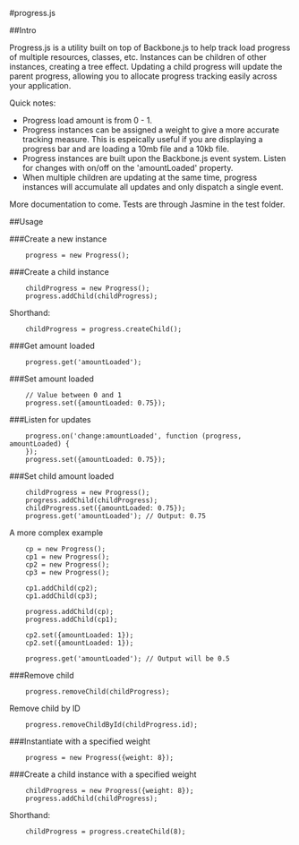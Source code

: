 #progress.js

##Intro

Progress.js is a utility built on top of Backbone.js to help track load progress of multiple resources, classes, etc. Instances can be children of other instances, creating a tree effect. Updating a child progress will update the parent progress, allowing you to allocate progress tracking easily across your application.

Quick notes:

- Progress load amount is from 0 - 1.
- Progress instances can be assigned a weight to give a more accurate tracking measure. This is espeically useful if you are displaying a progress bar and are loading a 10mb file and a 10kb file.
- Progress instances are built upon the Backbone.js event system. Listen for changes with on/off on the 'amountLoaded' property.
- When multiple children are updating at the same time, progress instances will accumulate all updates and only dispatch a single event.

More documentation to come. Tests are through Jasmine in the test folder.

##Usage

###Create a new instance

		progress = new Progress();

###Create a child instance

		childProgress = new Progress();
		progress.addChild(childProgress);

Shorthand:

		childProgress = progress.createChild();

###Get amount loaded

		progress.get('amountLoaded');

###Set amount loaded

		// Value between 0 and 1
		progress.set({amountLoaded: 0.75});

###Listen for updates

		progress.on('change:amountLoaded', function (progress, amountLoaded) {
		});
		progress.set({amountLoaded: 0.75});

###Set child amount loaded

		childProgress = new Progress();
		progress.addChild(childProgress);
		childProgress.set({amountLoaded: 0.75});
		progress.get('amountLoaded'); // Output: 0.75

A more complex example

		cp = new Progress();
		cp1 = new Progress();
		cp2 = new Progress();
		cp3 = new Progress();

		cp1.addChild(cp2);
		cp1.addChild(cp3);

		progress.addChild(cp);
		progress.addChild(cp1);

		cp2.set({amountLoaded: 1});
		cp2.set({amountLoaded: 1});

		progress.get('amountLoaded'); // Output will be 0.5

###Remove child

		progress.removeChild(childProgress);

Remove child by ID

		progress.removeChildById(childProgress.id);

###Instantiate with a specified weight

		progress = new Progress({weight: 8});

###Create a child instance with a specified weight

		childProgress = new Progress({weight: 8});
		progress.addChild(childProgress);

Shorthand:

		childProgress = progress.createChild(8);

